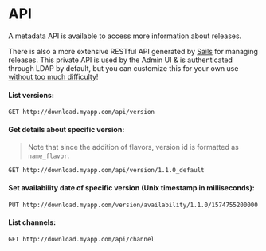 # API
A metadata API is available to access more information about releases.

There is also a more extensive RESTful API generated by [Sails](http://sailsjs.org) for managing releases.
This private API is used by the Admin UI & is authenticated through LDAP by default, but you can customize this for your own use [without too much difficulty](deploy.md)!

#### List versions:
```
GET http://download.myapp.com/api/version
```

#### Get details about specific version:
> Note that since the addition of flavors, version id is formatted as `name_flavor`.
```
GET http://download.myapp.com/api/version/1.1.0_default
```

#### Set availability date of specific version (Unix timestamp in milliseconds):
```
PUT http://download.myapp.com/version/availability/1.1.0/1574755200000
```

#### List channels:
```
GET http://download.myapp.com/api/channel
```
